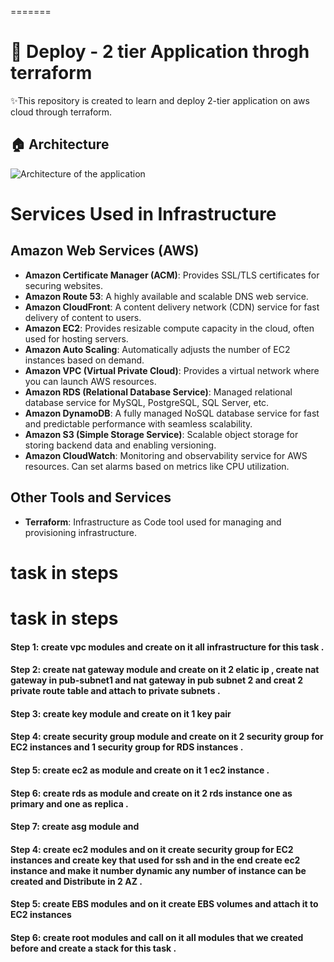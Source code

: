 
=======
# 🚀 Deploy - 2 tier Application throgh terraform 


✨This repository is created to learn and deploy  2-tier application on aws cloud through terraform. 

## 🏠 Architecture
![Architecture of the application](architecture.gif)

# Services Used in Infrastructure

## Amazon Web Services (AWS)

- **Amazon Certificate Manager (ACM)**: Provides SSL/TLS certificates for securing websites.
- **Amazon Route 53**: A highly available and scalable DNS web service.
- **Amazon CloudFront**: A content delivery network (CDN) service for fast delivery of content to users.
- **Amazon EC2**: Provides resizable compute capacity in the cloud, often used for hosting servers.
- **Amazon Auto Scaling**: Automatically adjusts the number of EC2 instances based on demand.
- **Amazon VPC (Virtual Private Cloud)**: Provides a virtual network where you can launch AWS resources.
- **Amazon RDS (Relational Database Service)**: Managed relational database service for MySQL, PostgreSQL, SQL Server, etc.
- **Amazon DynamoDB**: A fully managed NoSQL database service for fast and predictable performance with seamless scalability.
- **Amazon S3 (Simple Storage Service)**: Scalable object storage for storing backend data and enabling versioning.
- **Amazon CloudWatch**: Monitoring and observability service for AWS resources. Can set alarms based on metrics like CPU utilization.

## Other Tools and Services

- **Terraform**: Infrastructure as Code tool used for managing and provisioning infrastructure.

# task in steps
# task in steps
#### Step 1: create vpc modules and create on it all infrastructure for this  task .
#### Step 2: create nat gateway module and create on it 2 elatic ip , create nat gateway in pub-subnet1 and nat gateway in pub subnet 2 and creat 2 private route table and attach to private subnets  .
#### Step 3:  create key module and create on it 1 key pair 
#### Step 4: create security group module and create on it 2 security group for EC2 instances and 1 security group for RDS instances .
#### Step 5: create ec2 as module and create on it  1 ec2 instance  .
#### Step 6: create rds as module and create on it 2 rds instance one as primary and one as replica .
#### Step 7: create asg module and          
#### Step 4: create ec2 modules and on it create security group for EC2 instances  and create key that used for ssh and in the end create ec2 instance and make it number dynamic any number of instance can be created  and Distribute in 2 AZ  . 
#### Step 5: create EBS modules and on it create EBS volumes and attach it to EC2 instances 
#### Step 6: create root modules and call on it all modules that we created before and create a stack for this task .

